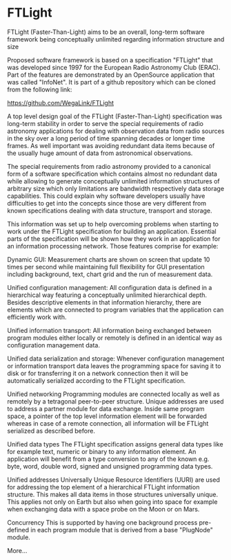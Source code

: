 # FTLight
FTLight (Faster-Than-Light) aims to be an overall, long-term software framework being conceptually unlimited regarding information structure and size

Proposed software framework is based on a specification "FTLight" that was developed since 1997 for the European Radio Astronomy Club (ERAC). Part of the features are demonstrated by an OpenSource application that was called "InfoNet". It is part of a github repository which can be cloned from the following link: 

https://github.com/WegaLink/FTLight

A top level design goal of the FTLight (Faster-Than-Light) specification was long-term stability in order to serve the special requirements of radio astronomy applications for dealing with observation data from radio sources in the sky over a long period of time spanning decades or longer time frames. As well important was avoiding redundant data items because of the usually huge amount of data from astronomical observations.

The special requirements from radio astronomy provided to a canonical form of a software specification which contains almost no redundant data while allowing to generate conceptually unlimited information structures of arbitrary size which only limitations are bandwidth respectively data storage capabilities. This could explain why software developers usually have difficulties to get into the concepts since those are very different from known specifications dealing with data structure, transport and storage.

This information was set up to help overcoming problems when starting to work under the FTLight specification for building an application. Essential parts of the specification will be shown how they work in an application for an information processing network. Those features comprise for example:

Dynamic GUI: 
Measurement charts are shown on screen that update 10 times per second while maintaining full flexibility for GUI presentation including background, text, chart grid and the run of measurement data.

Unified configuration management:
All configuration data is defined in a hierarchical way featuring a conceptually unlimited hierarchical depth. Besides descriptive elements in that information hierarchy, there are elements which are connected to program variables that the application can efficiently work with. 

Unified information transport:
All information being exchanged between program modules either locally or remotely is defined in an identical way as configuration management data.
 
Unified data serialization and storage:
Whenever configuration management or information transport data leaves the programming space for saving it to disk or for transferring it on a network connection then it will be automatically serialized according to the FTLight specification.

Unified networking 
Programming modules are connected locally as well as remotely by a tetragonal peer-to-peer structure. Unique addresses are used to address a partner module for data exchange. Inside same program space, a pointer of the top level information element will be forwarded whereas in case of a remote connection, all information will be FTLight serialized as described before.

Unified data types
The FTLight specification assigns general data types like for example text, numeric or binary to any information element. An application will benefit from a type conversion to any of the known e.g. byte, word, double word, signed and unsigned programming data types.

Unified addresses
Universally Unique Resource Identifiers (UURI) are used for addressing the top element of a hierarchical FTLight information structure. This makes all data items in those structures universally unique. This applies not only on Earth but also when going into space for example when exchanging data with a space probe on the Moon or on Mars.

Concurrency
This is supported by having one background process pre-defined in each program module that is derived from a base "PlugNode" module.

More...
